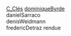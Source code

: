 [C_Clés](notes/equipements/cles/C_Clés.md) [dominiqueByrde](notes/utilisateurs/beneficiaires/dominiqueByrde.md)\
danielSarraco\
denisWeidmann\
fredericDetraz rendue